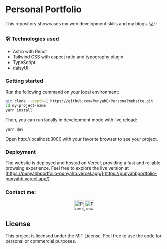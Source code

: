 # Personal Portfolio

This repository showcases my web development skills and my blogs. 💻✨

### 🛠️ Technologies used

-  Astro with React
-  Tailwind CSS with aspect ratio and typography plugin
-  TypeScript
-  daisyUI

### Getting started

Run the following command on your local environment:

```bash
git clone --depth=1 https://github.com/PunyahB/PersonalWebsite.git
cd my-project-name
yarn install
```

Then, you can run locally in development mode with live reload:

```bash
yarn dev
```

Open http://localhost:3000 with your favorite browser to see your project.


### Deployment

The website is deployed and hosted on Vercel, providing a fast and reliable browsing experience. Feel free to explore the live version at [https://punyahbportfolio-punyahb.vercel.app/](https://punyahbportfolio-punyahb.vercel.app/)


### Contact me:

<p align="center">

  <a href="https://www.linkedin.com/in/punyah-baghla-2b9ab3289/">
    <img src="https://www.vectorlogo.zone/logos/linkedin/linkedin-icon.svg" alt="Punyah's LinkedIn Profile" height="30" width="30">
  </a>


  <a href="https://twitter.com/iamrockstar211">
    <img src="https://cdn.svgporn.com/logos/twitter.svg" alt="Punyah's Twitter Profile" height="30" width="30">
  </a>
  
</p>
  

## License

This project is licensed under the MIT License. Feel free to use the code for personal or commercial purposes.
